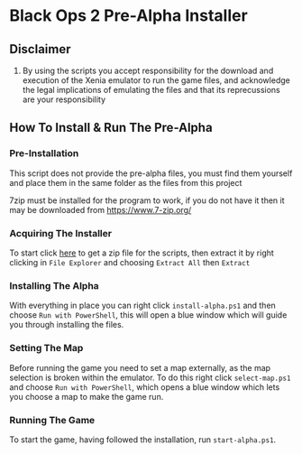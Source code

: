 # Black Ops 2 Pre-Alpha Installer
## Disclaimer
1. By using the scripts you accept responsibility for the download and execution of the Xenia emulator to run the game files, and acknowledge the legal implications of emulating the files and that its reprecussions are your responsibility

## How To Install & Run The Pre-Alpha
### Pre-Installation
This script does not provide the pre-alpha files, you must find them yourself and place them in the same folder as the files from this project

7zip must be installed for the program to work, if you do not have it then it may be downloaded from https://www.7-zip.org/

### Acquiring The Installer
To start click [here]() to get a zip file for the scripts, then extract it by right clicking in ```File Explorer``` and choosing ```Extract All``` then ```Extract```

### Installing The Alpha
With everything in place you can right click ```install-alpha.ps1``` and then choose ```Run with PowerShell```, this will open a blue window which will guide you through installing the files.

### Setting The Map
Before running the game you need to set a map externally, as the map selection is broken within the emulator. To do this right click ```select-map.ps1``` and choose ```Run with PowerShell```, which opens a blue window which lets you choose a map to make the game run.

### Running The Game
To start the game, having followed the installation, run ```start-alpha.ps1```.